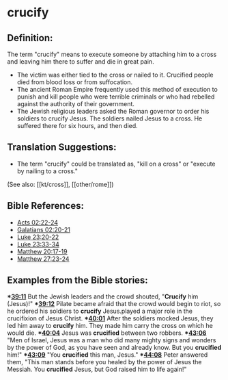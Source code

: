 # crucify #

## Definition: ##

The term "crucify" means to execute someone by attaching him to a cross and leaving him there to suffer and die in great pain.
 
* The victim was either tied to the cross or nailed to it. Crucified people died from blood loss or from suffocation.
* The ancient Roman Empire frequently used this method of execution to punish and kill people who were terrible criminals or who had rebelled against the authority of their government.
* The Jewish religious leaders asked the Roman governor to order his soldiers to crucify Jesus. The soldiers nailed Jesus to a cross. He suffered there for six hours, and then died.

## Translation Suggestions: ##

* The term "crucify" could be translated as, "kill on a cross" or "execute by nailing to a cross."

(See also: [[kt/cross]], [[other/rome]])

## Bible References: ##

* [Acts 02:22-24](en/tn/act/help/02/22)
* [Galatians 02:20-21](en/tn/gal/help/02/20)
* [Luke 23:20-22](en/tn/luk/help/23/20)
* [Luke 23:33-34](en/tn/luk/help/23/33)
* [Matthew 20:17-19](en/tn/mat/help/20/17)
* [Matthew 27:23-24](en/tn/mat/help/27/23)

## Examples from the Bible stories: ##

  __*[39:11](en/tn/obs/help/39/11)__ But the Jewish leaders and the crowd shouted, "__Crucify__ him (Jesus)!"
  __*[39:12](en/tn/obs/help/39/12)__ Pilate became afraid that the crowd would begin to riot, so he ordered his soldiers to __crucify__ Jesus.played a major role in the crucifixion of Jesus Christ.
  __*[40:01](en/tn/obs/help/40/01)__  After the soldiers mocked Jesus, they led him away to __crucify__ him. They made him carry the cross on which he would die.
  __*[40:04](en/tn/obs/help/40/04)__ Jesus was __crucified__ between two robbers.
  __*[43:06](en/tn/obs/help/43/06)__ "Men of Israel, Jesus was a man who did many mighty signs and wonders by the power of God, as you have seen and already know. But you __crucified__ him!" 
  __*[43:09](en/tn/obs/help/43/09)__ "You __crucified__ this man, Jesus."
  __*[44:08](en/tn/obs/help/44/08)__ Peter answered them, "This man stands before you healed by the power of Jesus the Messiah. You __crucified__ Jesus, but God raised him to life again!"